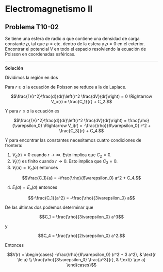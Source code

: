 # Electromagnetismo II
## Problema T10-02

Se tiene una esfera de radio $`a`$ que contiene una densidad de carga constante
$`\rho`$, tal que $`\rho = \text{cte.}`$ dentro de la esfera y $`\rho = 0`$ en
el exterior. Encontrar el potencial $`V`$ en todo el espacio resolviendo la
ecuación de Poisson en coordenadas esféricas.

---

**Solución**

Dividimos la región en dos

Para $`r \geq a`$ la ecuación de Poisson se reduce a la de Laplace.

```math
\frac{1}{r^2}\frac{d}{dr}\left(r^2 \frac{dV}{dr}\right)
=
0
\Rightarrow
V_o(r) = \frac{C_1}{r} + C_2.
```

Y para $`r \leq a`$ la ecuación es

```math
\frac{1}{r^2}\frac{d}{dr}\left(r^2 \frac{dV}{dr}\right)
=
\frac{\rho}{\varepsilon_0}
\Rightarrow
V_i(r) = -\frac{\rho}{6\varepsilon_0} r^2 + \frac{C_3}{r} + C_4.
```

Y para encontrar las constantes necesitamos cuatro condiciones de frontera:

1. $`V_o(r) = 0`$ cuando $`r\rightarrow\infty`$. Esto implica que $`C_2 = 0`$.
2. $`V_i(r)`$ es finito cuando $`r\rightarrow 0`$. Esto implica que
$`C_3 = 0`$.
3. $`V_i(a) = V_o(a)`$ entonces

```math
\frac{C_1}{a} = -\frac{\rho}{6\varepsilon_0} a^2 +  C_4.
```

4. $`E_i(a) = E_o(a)`$ entonces

```math
-\frac{C_1}{a^2} = -\frac{\rho}{3\varepsilon_0} a
```

De las últimas dos podemos determinar que

```math
C_1 = \frac{\rho}{3\varepsilon_0} a^3
```

y

```math
C_4 = \frac{\rho}{2\varepsilon_0} a^2.
```

Entonces

```math
V(r)
=
\begin{cases}
-\frac{\rho}{6\varepsilon_0} (r^2 + 3 a^2), & \text{r \le a} \\
\frac{\rho}{3\varepsilon_0} \frac{a^3}{r}, & \text{r \ge a}
\end{cases}
```
